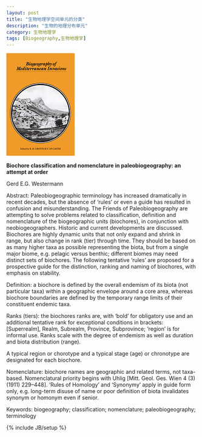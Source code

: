 ```yaml
---
layout: post
title: "生物地理学空间单元的分类"
description: "生物的地理分布单元"
category: 生物地理学
tags: [Biogeography,生物地理学]
---
```


![生物地理学单元](/assets/images/2009/3/9780521360401.jpg)

**Biochore classification and nomenclature in paleobiogeography: an attempt at order** 

Gerd E.G. Westermann

Abstract: Paleobiogeographic terminology has increased dramatically in recent decades, but the absence of ‘rules’ or even a guide has resulted in confusion and misunderstanding. The Friends of Paleobiogeography are attempting to solve problems related to classification, definition and nomenclature of the biogeographic units (biochores), in conjunction with neobiogeographers. Historic and current developments are discussed. Biochores are highly dynamic units that not only expand and shrink in range, but also change in rank (tier) through time. They should be based on as many higher taxa as possible representing the biota, but from a single major biome, e.g. pelagic versus benthic; different biomes may need distinct sets of biochores. The following tentative ‘rules’ are proposed for a prospective guide for the distinction, ranking and naming of biochores, with emphasis on stability.

 

Definition: a biochore is defined by the overall endemism of its biota (not particular taxa) within a geographic envelope around a core area, whereas biochore boundaries are defined by the temporary range limits of their constituent endemic taxa.
 

Ranks (tiers): the biochores ranks are, with ‘bold’ for obligatory use and an additional tentative rank for exceptional conditions in brackets: [Superrealm], Realm, Subrealm, Province, Subprovince; ‘region’ is for informal use. Ranks scale with the degree of endemism as well as duration and biota distribution (range).
 

A typical region or chorotype and a typical stage (age) or chronotype are designated for each biochore.
 

Nomenclature: biochore names are geographic and related terms, not taxa-based. Nomenclatural priority begins with Uhlig [Mitt. Geol. Ges. Wien 4 (3) (1911) 229–448]. ‘Rules of Homology’ and ‘Synonymy’ apply in guide form only, e.g. long-term disuse of name or poor definition of biota invalidates synonym or homonym even if senior. 

Keywords: biogeography; classification; nomenclature; paleobiogeography; terminology


{% include JB/setup %}
